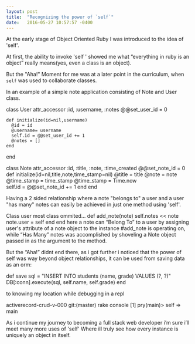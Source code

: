 ```yaml
---
layout: post
title:  "Recognizing the power of `self`"
date:   2016-05-27 10:57:57 -0400
---
```



At the early stage of Object Oriented Ruby I was introduced to the idea of 'self'.

At first, the ability to invoke 'self ' showed me what “everything in ruby is an object” really means(yes, even a class is an object).

But the "Aha!" Moment for me was at a later point in the curriculum, when `self` was used to collaborate classes.

In an example of a simple note application consisting of Note and User class.

class User
    attr_accessor :id, :username, :notes
    @@set_user_id = 0

    def initialize(id=nil,username)
      @id = id
      @username= username
      self.id = @@set_user_id += 1    
      @notes = [] 
    end
end

class Note
    attr_accessor :id, :title, :note, :time_created
     @@set_note_id = 0
 def initialize(id=nil,title,note,time_stamp=nil) 
    @title = title 
    @note = note
    @time_stamp = time_stamp
    @time_stamp = Time.now    
    self.id = @@set_note_id += 1
  end
end

Having a 2 sided relationship where a note "belongs to" a user and a user "has many" notes can easily be achieved in just one method using 'self'.

Class user
most class ommited...
def add_note(note)
    self.notes << note
    note.user = self
end
end
here a note can “Belong To” to a user by assigning user's attribute of a note object  to the instance #add_note is operating on, while “Has Many” notes was accomplished by shoveling a Note object  passed in as the argument to the method.

But the “Aha!” didnt end there, as i got further i noticed that the power of self was way beyond object relationships, it can be used from saving data as an orm:

def save
    sql = "INSERT INTO students (name, grade) VALUES (?, ?)"
    DB[:conn].execute(sql, self.name, self.grade)
  end
  
to knowing my location while debugging  in a repl

activerecord-crud-v-000 git:(master) rake console
[1] pry(main)> self
=> main

 As i continue my journey to becoming a full stack web developer i’m sure i’ll meet  many more uses of 'self' 
 Where ill truly see how every instance is uniquely an object in itself.

